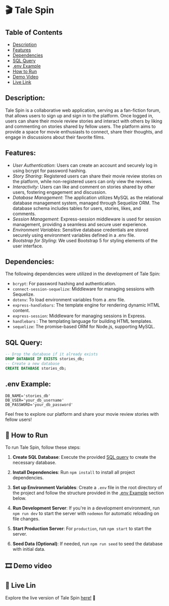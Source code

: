 # 🎬 Tale Spin

## Table of Contents

- [Description](#description)
- [Features](#features)
- [Dependencies](#dependencies)
- [SQL Query](#sql-query)
- [.env Example](#env-example)
- [How to Run](#how-to-run)
- [Demo Video](#demo-video)
- [Live Link](#live-link)

## Description:

Tale Spin is a collaborative web application, serving as a fan-fiction forum, that allows users to sign up and sign in to the platform. Once logged in, users can share their movie review stories and interact with others by liking and commenting on stories shared by fellow users. The platform aims to provide a space for movie enthusiasts to connect, share their thoughts, and engage in discussions about their favorite films.

## Features:

- _User Authentication_: Users can create an account and securely log in using bcrypt for password hashing.
- _Story Sharing_: Registered users can share their movie review stories on the platform, while non-registered users can only view the reviews.
- _Interactivity_: Users can like and comment on stories shared by other users, fostering engagement and discussion.
- _Database Management_: The application utilizes MySQL as the relational database management system, managed through Sequelize ORM. The database schema includes tables for users, stories, likes, and comments.
- _Session Management_: Express-session middleware is used for session management, providing a seamless and secure user experience.
- _Environment Variables_: Sensitive database credentials are stored securely using environment variables defined in a .env file.
- _Bootstrap for Styling_: We used Bootstrap 5 for styling elements of the user interface.

## Dependencies:

The following dependencies were utilized in the development of Tale Spin:

- `bcrypt`: For password hashing and authentication.
- `connect-session-sequelize`: Middleware for managing sessions with Sequelize.
- `dotenv`: To load environment variables from a .env file.
- `express-handlebars`: The template engine for rendering dynamic HTML content.
- `express-session`: Middleware for managing sessions in Express.
- `handlebars` : The templating language for building HTML templates.
- `sequelize`: The promise-based ORM for Node.js, supporting MySQL.

## SQL Query:

```sql
-- Drop the database if it already exists
DROP DATABASE IF EXISTS stories_db;
-- Create a new database
CREATE DATABASE stories_db;
```

## .env Example:

```env
DB_NAME='stories_db'
DB_USER='your_db_username'
DB_PASSWORD='your_db_password'
```

Feel free to explore our platform and share your movie review stories with fellow users!

## 🏃 How to Run

To run Tale Spin, follow these steps:

1. **Create SQL Database**: Execute the provided [SQL query](#sql-query) to create the necessary database.
2. **Install Dependencies**: Run `npm install` to install all project dependencies.

3. **Set up Environment Variables**: Create a `.env` file in the root directory of the project and follow the structure provided in the [.env Example](#env-example) section below.

4. **Run Development Server**: If you're in a development environment, run `npm run dev` to start the server with `nodemon` for automatic reloading on file changes.

5. **Start Production Server**: For `production`, run `npm start` to start the server.

6. **Seed Data (Optional)**: If needed, run `npm run seed` to seed the database with initial data.

## 🎞️ Demo video

## 🚀 Live Lin

Explore the live version of Tale Spin [here!](http://localhost:3001/) 👀
